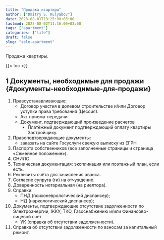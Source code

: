 ```yaml
---
title: "Продажа квартиры"
author: ["Dmitry S. Kulyabov"]
date: 2023-08-01T13:25:00+03:00
lastmod: 2023-08-02T11:16:00+03:00
tags: ["apartment"]
categories: ["life"]
draft: false
slug: "sale-apartment"
---
```


Продажа квартиры.

<!--more-->

{{< toc >}}


## <span class="section-num">1</span> Документы, необходимые для продажи {#документы-необходимые-для-продажи}

1.  Правоустанавливающие:
    -   Договор участия в долевом строительстве и/или Договор уступки права требования (Цессия).
    -   Акт приема-передачи.
    -   Документ, подтверждающий произведение расчетов
        -   Платёжный документ подтверждающий оплату квартиры Застройщику.
2.  Правоподтверждающие документы:
    -   заказать на сайте Госуслуги свежую выписку из ЕГРН
3.  Паспорта собственников (все заполненные страницы и страница «Семейное положение»).
4.  СНИЛС.
5.  Техническая документация: экспликация или поэтажный план, если есть.
6.  Реквизиты счёта для зачисления аванса.
7.  Согласие супруга (ги) на отчуждение.
8.  Доверенность нотариальная (на риелтора).
9.  Справки:
    -   ПНД (психоневрологический диспансер);
    -   НД (наркологический диспансер);
10. Документы, подтверждающие отсутствие задолженности по Электроэнергии, ЖКУ, ТКО, Газоснабжению и/или Финансово-лицевой счет
    -   УК (справка об отсутствии задолженности).
11. Справка об отсутствии задолженности по взносам за капитальный ремонт.
